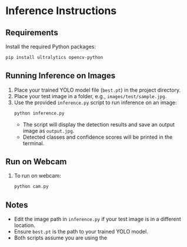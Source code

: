 # Inference Instructions

## Requirements

Install the required Python packages:
```sh
pip install ultralytics opencv-python
```

## Running Inference on Images

1. Place your trained YOLO model file (`best.pt`) in the project directory.
2. Place your test image in a folder, e.g., `images/test/sample.jpg`.
3. Use the provided `inference.py` script to run inference on an image:
    ```sh
    python inference.py
    ```
   - The script will display the detection results and save an output image as `output.jpg`.
   - Detected classes and confidence scores will be printed in the terminal.

## Run on Webcam
1. To run on webcam:
   ```sh
   python cam.py
   ```

## Notes

- Edit the image path in `inference.py` if your test image is in a different location.
- Ensure `best.pt` is the path to your trained YOLO model.
- Both scripts assume you are using the
